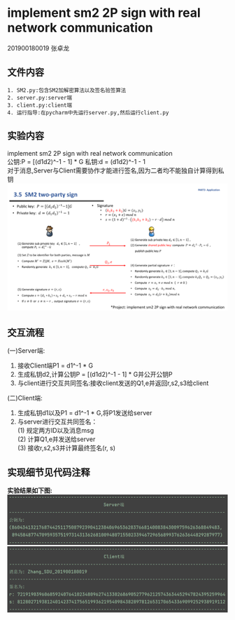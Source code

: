 #  implement sm2 2P sign with real network communication

201900180019 张卓龙


## 文件内容      
    1. SM2.py:包含SM2加解密算法以及签名验签算法       
    2. server.py:server端        
    3. client.py:client端      
    4. 运行指导:在pycharm中先运行server.py,然后运行client.py           
    
    
## 实验内容
implement sm2 2P sign with real network communication          
公钥:P = [(d1d2)^-1 - 1] * G   私钥:d = (d1d2)^-1 - 1                  
对于消息,Server与Client需要协作才能进行签名,因为二者均不能独自计算得到私钥                         
![image](https://github.com/Zhang-SDU/cst-project/blob/main/SM2/SM2_2P_Sign/ref.png)           
                          

## 交互流程             
  (一)Server端:        
  1. 接收Client端P1 = d1^-1 * G           
  2. 生成私钥d2,计算公钥P = [(d1d2)^-1 - 1] * G并公开公钥P         
  3. 与client进行交互共同签名:接收client发送的Q1,e并返回r,s2,s3给client               
  
  (二)Client端:       
  1. 生成私钥d1以及P1 = d1^-1 * G,将P1发送给server      
  2. 与server进行交互共同签名：      
    (1) 规定两方ID以及消息msg     
    (2) 计算Q1,e并发送给server       
    (3) 接收r,s2,s3并计算最终签名(r, s)          
    
## 实现细节见代码注释      

**实验结果如下图:**                
![server](https://github.com/Zhang-SDU/cst-project/blob/main/SM2/SM2_2P_Sign/result1.png)
![client](https://github.com/Zhang-SDU/cst-project/blob/main/SM2/SM2_2P_Sign/result2.png)
